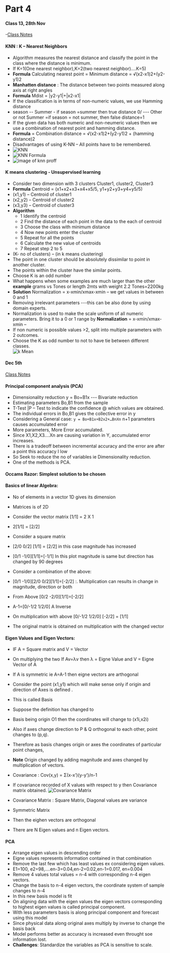 # Part 4

#### Class 13, 28th Nov
-[Class Notes](https://14653191105202215679.googlegroups.com/attach/b57faf493d2a/Notes%2028th%20November%202020.pdf?part=0.1&view=1&vt=ANaJVrFOr3g-JAR6cfJvMW_BzKOMbF-gnMDhIa-wBVXbTbjCs0j9N_ODU_qF99ntIF8AYKJJm5ysRYB2hLfB7OCAO6qoqn7ZyqXEifTUf3YSM-uhW_SZNNw)
#### KNN : K – Nearest Neighbors 
- Algorithm measures the nearest distance and classify the point in the class where the distance is minimum. 
- If K=1(One nearest neighbor),K=2(two nearest neighbor)….K=5)
- **Formula** Calculating nearest point = Minimum distance = √(x2-x1)2+(y2-y1)2
- **Manhatten distance** : The distance between two points measured along axis at right angles
- **Formula** Mdist = |y2-y1|+|x2-x1|
- If the classification is in terms of non-numeric values, we use Hamming distance 
- season -- Summer  - if season =summer then true distance 0/ --- Other or not Summer =if season = not summer, then false distance=1
- If the given data has both numeric and non-neumeric values then we use a combination of nearest point and hamming distance.
- **Formula** = Combination distance = √(x2-x1)2+(y2-y1)2 + (hamming distance)2
- Disadvantages of using K-NN – All points have to be remembered.
- ![KNN](https://miro.medium.com/max/405/0*a3bVVcWFwWBUtZnc.png)
- ![KNN Formula](https://www.analyticsvidhya.com/wp-content/uploads/2015/08/EuclideanDistanceGraphic.jpg)
- ![image of knn proff](https://cambridgecoding.files.wordpress.com/2016/01/knn2.jpg)


#### K means clustering -  Unsupervised learning
-	Consider two dimension with 3 clusters Cluster1, cluster2, Cluster3
-	**Formula** Centroid = (x1+x2+x3+x4+x5/5, y1+y2+y3+y4+y5/5)
-	(x1,y1) – Centroid of cluster1
-	(x2,y2) – Centroid of cluster2
-	(x3,y3) – Centroid of cluster3
-	**Algorithm**
    * 1 Identify the centroid
    * 2 Find the distance of each point in the data to the each of centroid
    * 3 Choose the class with minimum distance
    * 4 Now new points enter the cluster
    * 5 Repeat for all the points
    * 6 Calculate the new value of centroids
    * 7 Repeat step 2 to 5
-	(K- no of clusters) – (in k means clustering)
-	The point in one cluster should be absolutely dissimilar to point in another cluster.
-	The points within the cluster have the similar points. 
-	Choose K is an odd number
-	What happens when some examples are much larger than the other **example** grams vs Tones  or length 2mts with weight 2.2 Tones=2200kg
-	**Solution** Normalization = x-xmin/xmax-xmin – we get values in between 0 and 1
-	Removing irrelevant parameters ---this can be also done by using domain experts.
-	Normalization is used to make the scale uniform of all numeric parameters. Bring it to a 0 or 1 range by **Normalization** = x-xmin/xmax-xmin –
-	If non numeric is possible values >2, split into multiple parameters with 2 outcomes.
-	Choose the K as odd number to not to have tie between different classes.  
![k Mean](https://miro.medium.com/max/1280/1*5UHmgCaTD8EegsPuKcxC1Q.png)




####  Dec 5th
[Class Notes](https://14653191105202215679.googlegroups.com/attach/188a16448fcb1/ClassNotes_5th%20_December_2020.pdf?part=0.1&view=1&vt=ANaJVrFZzFNvkOeMcdwuenhRrDfkSlcgE_AD0ihb7KCqEpZzNx4_EdWWhgoTxiv6mBN8fMvS44TdzvKgaE5tLU39LGU6tGOjEWoC6TmPwIwAZejOailXz_U)

#### Principal component analysis (PCA)
-	Dimensionality reduction y = Bo+B1x --- Bivariate reduction
-	Estimating parameters Bo,B1 from the sample
-	T-Test |P – Test to indicate the confidence @ which values are obtained.
-	The individual errors in Bo,B1 gives the collective error in y
-	Considering a General case: `y = Bo+B1x+B2x2+…BnXn` n+1 parameters causes accumulated error
-	More parameters, More Error accumulated.
-	Since X1,X2,X3….Xn are causing variation in Y, accumulated error increases.
-	There is a tradeoff between incremental accuracy and the error are after a point this accuracy I low
-	So Seek to reduce the no of variables ie Dimensionality reduction.
-	One of the  methods is PCA.

#### Occams Razor: Simplest solution to be chosen 

#### Basics of linear Algebra:
-	No of elements in a vector 1D gives its dimension 
-	Matrices is of 2D
	
-	Consider the vector matrix [1/1] = 2 X 1 
-	2[1/1] = [2/2]
-	Consider a square matrix
-	[2/0 0/2] [1/1] = [2/2] in this case magnitude has increased 
-	[0/1 -1/0][1/1]=[-1/1]  In this plot magnitude is same but direction has changed by 90 degrees
-	Consider a combination of the above:
-	[0/1 -1/0][2/0 0/2][1/1]=[-2/2] :. Multiplication can results in change in magnitude, direction or both
-	From Above [0/2 -2/0][1/1]=[-2/2]
-	A-1=[0/-1/2 1/2/0]  A Inverse
-	On multiplication with above [0/-1/2 1/2/0]  [-2/2] = [1/1]
-	The original matrix is obtained on multiplication with the changed vector 

#### Eigen Values and Eigen Vectors:
-	IF A = Square matrix and V = Vector
-	On multiplying the two  If Av=λv then λ = Eigne Value and V = Eigne Vector of A
-	If A is symmetric ie A=A-1 then eigne vectors are arthogonal 


-	Consider the point (x1,y1) which will make sense only if origin and direction of Axes is defined . 
-	This is called Basis 
-	Suppose the definition has changed to 
-	Basis being origin O1 then the coordinates will change to (x1i,x2i)
-	Also if axes change direction to P & Q orthogonal to each other, point changes to (p,q).
-	Therefore as basis changes origin or axes the coordinates of particular point changes,
-	**Note** Origin changed by adding magnitude and axes changed by multiplication of vectors.
-	Covariance : Cov(x,y) =  Σ(x-x’)(y-y’)/n-1
-	If covariance recorded of X values with respect to y then Covariance matrix obtained. 
![Covariance Matrix]( https://www.statlect.com/images/cross-covariance-matrix__15.png)
-	Covariance Matrix : Square Matrix, Diagonal values are variance
-	Symmetric Matrix
-	Then the eighen vectors are orthogonal 
-	There are N Eigen values and n Eigen vectors.

#### PCA 
-	Arrange eigen values in descending order
-	Eigne values represents information contained in that combination
-	Remove the last few which has least values ex considering eigen values.
-	E1=100, e2=98,….en-3=0.04,en-2=0.02,en-1=0.017, en=0.004
-	Remove 4 values total values = n-4 with corresponding n-4 eigen vectors.
-	Change the basis to n-4 eigen vectors, the coordinate system of sample changes to n-4
-	In this new basis model is fit
-	On aligning data with the eigen values the eigen vectors corresponding to highest eigen values is called principal component.
-	With less parameters basis is along principal component and forecast using this model
-	Since physical data along original axes multiply by inverse to change the basis back 
-	Model performs better as accuracy is increased even throught soe information lost.
-	**Challenges**: Standardize the variables as PCA is sensitive to scale.
